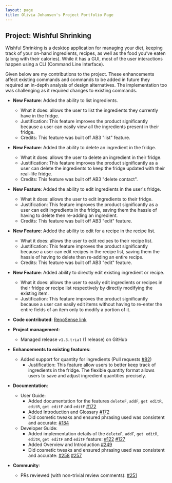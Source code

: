 ```yaml
---
layout: page
title: Olivia Johansen's Project Portfolio Page
---
```

## Project: Wishful Shrinking

Wishful Shrinking is a desktop application for managing your diet, keeping track of your on-hand ingredients, recipes, as well as the food you’ve eaten (along with their calories). While it has a GUI, most of the user interactions happen using a CLI (Command Line Interface).

Given below are my contributions to the project. These enhancements affect existing commands and commands to be
 added in future they required an in-depth analysis of design alternatives. The implementation too was challenging
  as it required changes to existing commands.

* **New Feature**: Added the ability to list ingredients.
  * What it does: allows the user to list the ingredients they currently have in the fridge. 
  * Justification: This feature improves the product significantly because a user can easily view all the ingredients present in their fridge.
  * Credits: This feature was built off AB3 "list" feature.  
  
* **New Feature**: Added the ability to delete an ingredient in the fridge.
  * What it does: allows the user to delete an ingredient in their fridge.
  * Justification: This feature improves the product significantly as a user can delete the ingredients to
   keep the fridge updated with their real-life fridge.
  * Credits: This feature was built off AB3 "delete contact".  

* **New Feature**: Added the ability to edit ingredients in the user's fridge.
  * What it does: allows the user to edit ingredients to their fridge.
  * Justification: This feature improves the product significantly as a user can edit ingredients in the
   fridge, saving them the hassle of having to delete then re-adding an ingredient.
  * Credits: This feature was built off AB3 "edit" feature.

* **New Feature**: Added the ability to edit for a recipe in the recipe list.
  * What it does: allows the user to edit recipes to their recipe list.
  * Justification: This feature improves the product significantly because a user can edit recipes in the recipe list, saving them the hassle of having to delete then re-adding an entire recipe.
  * Credits: This feature was built off AB3 "edit" feature.

* **New Feature**: Added ability to directly edit existing ingredient or recipe.
  * What it does: allows the user to easily edit ingredients or recipes in their fridge or recipe list
   respectively by directly modifying the existing item.
  * Justification: This feature improves the product significantly because a user can easily edit items without
   having to re-enter the entire fields of an item only to modify a portion of it.

* **Code contributed**: [RepoSense link](https://nus-cs2103-ay2021s1.github.io/tp-dashboard/#breakdown=true&search=oliviajohansen&sort=groupTitle&sortWithin=title&since=2020-08-14&timeframe=commit&mergegroup=&groupSelect=groupByRepos&checkedFileTypes=docs~functional-code~test-code~other)

* **Project management**:
  * Managed release `v1.3.trial` (1 release) on GitHub

* **Enhancements to existing features**:
  * Added support for quantity for ingredients (Pull requests [\#82](https://github.com/AY2021S1-CS2103T-W10-2/tp/pull/82))
    * Justification: This feature allow users to better keep track of ingredients in the fridge. The
     flexible quantity format allows users to save and adjust ingredient quantities precisely.
      
* **Documentation**:
  * User Guide:
    * Added documentation for the features `deleteF`, `addF`, `get editR`, `editR`, `get editF` and `editF` [\#172](https://github.com/AY2021S1-CS2103T-W10-2/tp/pull/172)
    * Added Introduction and Glossary [\#172](https://github.com/AY2021S1-CS2103T-W10-2/tp/pull/172)
    * Did cosmetic tweaks and ensured phrasing used was consistent and accurate: [\#184](https://github.com/AY2021S1-CS2103T-W10-2/tp/pull/184)
  * Developer Guide:
    * Added implementation details of the `deleteF`, `addF`, `get editR`, `editR`, `get editF` and `editF` feature: [\#122](https://github.com/AY2021S1-CS2103T-W10-2/tp/pull/122) [\#127](https://github.com/AY2021S1-CS2103T-W10-2/tp/pull/127)
    * Added Overview and Introduction [\#249](https://github.com/AY2021S1-CS2103T-W10-2/tp/pull/249)
    * Did cosmetic tweaks and ensured phrasing used was consistent and accurate: [\#258](https://github.com/AY2021S1-CS2103T-W10-2/tp/pull/258) [\#257](https://github.com/AY2021S1-CS2103T-W10-2/tp/pull/257/files)

* **Community**:
  * PRs reviewed (with non-trivial review comments): [\#251](https://github.com/AY2021S1-CS2103T-W10-2/tp/pull/251)

